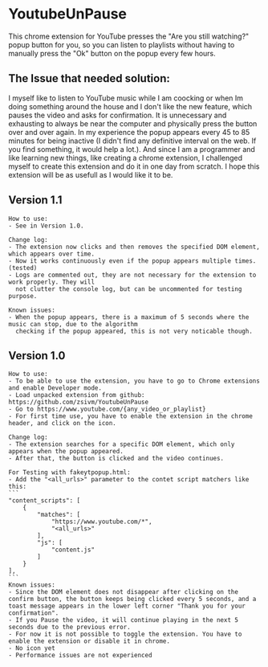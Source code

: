 # YoutubeUnPause
This chrome extension for YouTube presses the "Are you still watching?" popup button for you, so you can listen to
playlists without having to manually press the "Ok" button on the popup every few hours.

## The Issue that needed solution:
I myself like to listen to YouTube music while I am coocking or when Im doing something around the house and I don't like the new feature, which pauses the video and asks for confirmation. It is unnecessary and exhausting to always be near the computer and physically press the button over and over again.
In my experience the popup appears every 45 to 85 minutes for being inactive (I didn't find any definitive interval on the web. If you find something, it would help a lot.). And since I am a programmer and like learning new things, like creating a chrome extension, I challenged myself to create this extension and do it in one day from scratch. I hope this extension will be as usefull as I would like it to be.

## Version 1.1
    How to use:
    - See in Version 1.0.

    Change log:
    - The extension now clicks and then removes the specified DOM element, which appears over time.
    - Now it works continuously even if the popup appears multiple times. (tested)
    - Logs are commented out, they are not necessary for the extension to work properly. They will
      not clutter the console log, but can be uncommented for testing purpose.

    Known issues:
    - When the popup appears, there is a maximum of 5 seconds where the music can stop, due to the algorithm
      checking if the popup appeared, this is not very noticable though.

## Version 1.0
    How to use:
    - To be able to use the extension, you have to go to Chrome extensions and enable Developer mode.
    - Load unpacked extension from github: https://github.com/zsivm/YoutubeUnPause
    - Go to https://www.youtube.com/{any_video_or_playlist}
    - For first time use, you have to enable the extension in the chrome header, and click on the icon.

    Change log:
    - The extension searches for a specific DOM element, which only appears when the popup appeared.
    - After that, the button is clicked and the video continues.

    For Testing with fakeytpopup.html:
    - Add the "<all_urls>" parameter to the contet script matchers like this:
    ```
    "content_scripts": [
        {
            "matches": [
                "https://www.youtube.com/*",
                "<all_urls>" 
            ],
            "js": [
                "content.js"
            ]
        }
    ],
    ```
    Known issues:
    - Since the DOM element does not disappear after clicking on the confirm button, the button keeps being clicked every 5 seconds, and a toast message appears in the lower left corner "Thank you for your confirmation".
    - If you Pause the video, it will continue playing in the next 5 seconds due to the previous error.
    - For now it is not possible to toggle the extension. You have to enable the extension or disable it in chrome.
    - No icon yet
    - Performance issues are not experienced